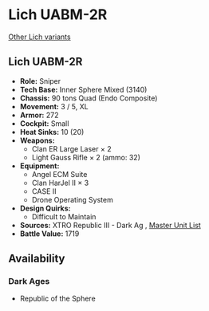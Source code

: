 # Lich UABM-2R 

[Other Lich variants](../lich.md) 

## Lich UABM-2R 

- **Role:** Sniper 
- **Tech Base:** Inner Sphere Mixed (3140) 
- **Chassis:** 90 tons Quad (Endo Composite) 
- **Movement:** 3 / 5, XL 
- **Armor:** 272 
- **Cockpit:** Small 
- **Heat Sinks:** 10 (20) 
- **Weapons:** 
  - Clan ER Large Laser × 2 
  - Light Gauss Rifle × 2 (ammo: 32) 
- **Equipment:** 
  - Angel ECM Suite 
  - Clan HarJel II × 3 
  - CASE II 
  - Drone Operating System 
- **Design Quirks:** 
  - Difficult to Maintain 
- **Sources:** XTRO Republic III - Dark Ag , [Master Unit List](http://masterunitlist.info/Unit/Details/7385/lich-uabm-2r) 
- **Battle Value:** 1719 

## Availability 

### Dark Ages 

- Republic of the Sphere 

